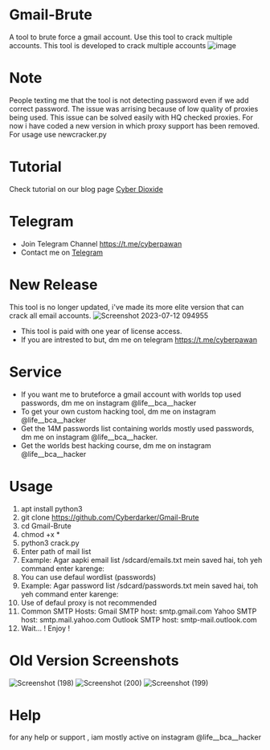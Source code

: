 # Gmail-Brute
A tool to brute force a gmail account. Use this tool to crack multiple accounts. This tool is developed to crack multiple accounts
![image](Screenshot_20250224-100020_Termux~2.png)

# Note
People texting me that the tool is not detecting password even if we add correct password. The issue was arrising because of low quality of proxies being used. This issue can be solved easily with HQ checked proxies. 
For now i have coded a new version in which proxy support has been removed. For usage use newcracker.py
# Tutorial
Check tutorial on our blog page [Cyber Dioxide](https://www.cyox2.com/2023/11/gmail-bruteforce-how-to-perform-and-how.html)
# Telegram
* Join Telegram Channel https://t.me/cyberpawan
* Contact me on [Telegram](@HACKDARKER)

# New Release
This tool is no longer updated, i've made its more elite version that can crack all email accounts.
![Screenshot 2023-07-12 094955](https://github.com/Cyber-Dioxide/Gmail-Brute/assets/93708296/af81e35b-1b15-4da9-a319-e1ac27c80d28)

* This tool is paid with one year of license access.
* If you are intrested to but, dm me on telegram https://t.me/cyberpawan
# Service
* If you want me to bruteforce a gmail account with worlds top used passwords, dm me on instagram @life__bca__hacker
* To get your own custom hacking tool, dm me on instagram @life__bca__hacker
* Get the 14M passwords list containing worlds mostly used passwords, dm me on instagram @life__bca__hacker.
* Get the worlds best hacking course, dm me on instagram @life__bca__hacker
# Usage
1. apt install python3
2. git clone https://github.com/Cyberdarker/Gmail-Brute
3. cd Gmail-Brute
4. chmod +x *
5. python3 crack.py
6. Enter path of mail list
7. Example: Agar aapki email list /sdcard/emails.txt mein saved hai, toh yeh command enter karenge:
8. You can use defaul wordlist (passwords)
9. Example: Agar password list /sdcard/passwords.txt mein saved hai, toh yeh command enter karenge:
10. Use of defaul proxy is not recommended
11. Common SMTP Hosts:
Gmail SMTP host: smtp.gmail.com
Yahoo SMTP host: smtp.mail.yahoo.com
Outlook SMTP host: smtp-mail.outlook.com
12. Wait...
! Enjoy !

# Old Version Screenshots
![Screenshot (198)](https://user-images.githubusercontent.com/93708296/149712023-202e4d02-41c7-4624-aaa1-88da03b472d3.png)
![Screenshot (200)](https://user-images.githubusercontent.com/93708296/149712036-658e2223-930d-4d18-8999-492d75cf311c.png)
![Screenshot (199)](https://user-images.githubusercontent.com/93708296/149712037-8c6e3e91-76ed-4a7f-8bb2-e55e528e1f6d.png)

# Help
for any help or support  , iam mostly active on instagram @life__bca__hacker
